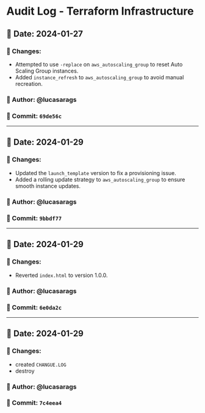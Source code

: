 # Audit Log - Terraform Infrastructure  

## 📅 Date: 2024-01-27  
### 🔹 Changes:  
- Attempted to use `-replace` on `aws_autoscaling_group` to reset Auto Scaling Group instances.  
- Added `instance_refresh` to `aws_autoscaling_group` to avoid manual recreation.    

### 👤 Author: @lucasarags  
### 📌 Commit: `69de56c`  
---  
## 📅 Date: 2024-01-29  
### 🔹 Changes:  
- Updated the `launch_template` version to fix a provisioning issue.  
- Added a rolling update strategy to `aws_autoscaling_group` to ensure smooth instance updates.  

### 👤 Author: @lucasarags  
### 📌 Commit: `9bbdf77`  

---

## 📅 Date: 2024-01-29  
### 🔹 Changes:  
- Reverted `index.html` to version 1.0.0.  

### 👤 Author: @lucasarags  
### 📌 Commit: `6e0da2c`

---

## 📅 Date: 2024-01-29  
### 🔹 Changes:  
- created `CHANGUE.LOG`
- destroy  

### 👤 Author: @lucasarags  
### 📌 Commit: `7c4eea4`
